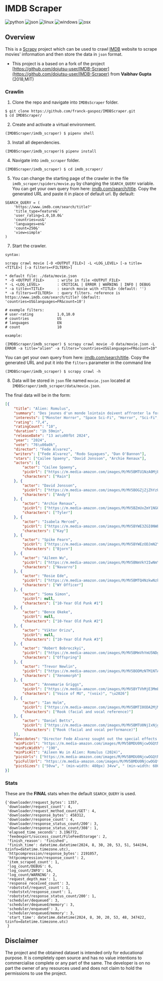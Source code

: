 # IMDB Scraper

![python](https://img.shields.io/static/v1?label=&message=Python&color=cdf998&style=plastic&logo=python)
![json](https://img.shields.io/static/v1?label=&message=JSON&color=cdf998&style=plastic&logo=javascript&logoColor=darkgreen) 
![linux](https://img.shields.io/static/v1?label=&message=Linux&color=285fdd&style=plastic&logo=linux) ![windows](https://img.shields.io/static/v1?label=&message=Windows&color=285fdd&style=plastic&logo=windows&logoColor=77DDFF) ![osx](https://img.shields.io/static/v1?label=&message=OSX&color=285fdd&style=plastic&logo=apple&logoColor=AAFFAA)

## Overview

This is a [Scrapy](https://github.com/scrapy/scrapy) project which can be used to crawl [IMDB](https://www.imdb.com/) website to scrape movies' information and then store the data in `json` format. 

- This project is a based on a fork of the project [https://github.com/dojutsu-user/IMDB-Scraper](https://github.com/dojutsu-user/IMDB-Scraper) from **Vaibhav Gupta** (2018,MIT)

### Crawlin

1. Clone the repo and navigate into `IMDBsScraper` folder.
```
$ git clone https://github.com/franck-gaspoz/IMDBScraper.git
$ cd IMDBScraper/
```
2. Create and activate a virtual environment.
```
(IMDBScraper/imdb_scraper) $ pipenv shell
```
3. Install all dependencies.
```
(IMDBScraper/imdb_scraper)$ pipenv install
```
4. Navigate into `imdb_scraper` folder.
```
(IMDBScraper/imdb_scraper) $ cd imdb_scraper/
```
5. You can change the starting page of the crawler in the file `imdb_scraper/spiders/movie.py` by changing the `SEARCH_QUERY` variable. You can get your own query from here: [imdb.com/search/title](https://www.imdb.com/search/title). Copy the generated URL and paste it in place of default url. By default:
```python3
SEARCH_QUERY = (
    'https://www.imdb.com/search/title?'
    'title_type=feature&'
    'user_rating=1.0,10.0&'
    'countries=us&'
    'languages=en&'
    'count=250&'
    'view=simple'
)
```
7. Start the crawler.
```
syntax:

scrapy crawl movie [-O <OUTPUT_FILE>] -L <LOG_LEVEL> [-a title=<TITLE>] [-a filters=<FILTERS>]

* default file: ./data/movie.json
* -O <OUTPUT_FILE>      : write in file <OUTPUT_FILE>
* -L <LOG_LEVEL>        : CRITICAL | ERROR | WARNING | INFO | DEBUG
* -a title=<TITLE>      : search movie with <TITLE> (default: '')
* -a filters=<FILTERS>  : query filters. reference is https://www.imdb.com/search/title? (default: 'countries=US&languages=FR&count=10')

# exemple filters:
# user-rating           1.0,10.0
# countries             US
# languages             EN
# count                 10

example:

(IMDBScraper/imdb_scraper) $ scrapy crawl movie -O data/movie.json -L ERROR -a title="alien" -a filters="countries=US&languages=FR&count=10" 
```
You can get your own query from here: [imdb.com/search/title](https://www.imdb.com/search/title). Copy the generated URL and 
put it into the `filters` parameter in the command line

```
(IMDBScraper/imdb_scraper) $ scrapy crawl -h
```

8. Data will be stored in `json` file named `movie.json` located at `IMDBScraper/imdb_scraper/data/movie.json`.


The final data will be in the form:

```json
[{
    "title": "Alien: Romulus",
    "summary": "Des jeunes d'un monde lointain doivent affronter la forme de vie la plus terrifiante de l'univers.",
    "interests": ["Monster Horror", "Space Sci-Fi", "Horror", "Sci-Fi", "Thriller"],
    "rating": "7,4",
    "ratingCount": "10",
    "duration": "1h 59min",
    "releaseDate": "13 ao\u00fbt 2024",
    "year": "2024",
    "vote": "76\u00a0k",
    "director": "Fede Alvarez",
    "writers": ["Fede Alvarez", "Rodo Sayagues", "Dan O'Bannon"],
    "stars": ["Cailee Spaeny", "David Jonsson", "Archie Renaux"],
    "actors": [{
        "actor": "Cailee Spaeny",
        "picUrl": ["https://m.media-amazon.com/images/M/MV5BMTU1NzA0MjEwNV5BMl5BanBnXkFtZTgwNTE5ODczNjM@._V1_QL75_UX140_CR0,0,140,140_.jpg"],
        "characters": ["Rain"]
    }, {
        "actor": "David Jonsson",
        "picUrl": ["https://m.media-amazon.com/images/M/MV5BOGZjZjZhYzUtNjkyZi00MjQyLTliNjYtMDMxNDc2NDlhOTU5XkEyXkFqcGdeQXVyOTA2MTgwNTA@._V1_QL75_UX140_CR0,16,140,140_.jpg"],
        "characters": ["Andy"]
    }, {
        "actor": "Archie Renaux",
        "picUrl": ["https://m.media-amazon.com/images/M/MV5BZmUxZmY1NGQtMmIzYS00OWE2LThkNTgtNDYyMDI3Njg4MDdiXkEyXkFqcGdeQXVyODg4NzYxNTM@._V1_QL75_UX140_CR0,1,140,140_.jpg"],
        "characters": ["Tyler"]
    }, {
        "actor": "Isabela Merced",
        "picUrl": ["https://m.media-amazon.com/images/M/MV5BYWE3ZGI0NWEtOGE1YS00NGVmLTg1ZWQtOThkOWI2MWUyZmU1XkEyXkFqcGc@._V1_QL75_UX140_CR0,12,140,140_.jpg"],
        "characters": ["Kay"]
    }, {
        "actor": "Spike Fearn",
        "picUrl": ["https://m.media-amazon.com/images/M/MV5BYWEzODJmN2YtZjgxYy00ZGUxLWFkZWYtZTM4OTY0MDY2NzA0XkEyXkFqcGc@._V1_QL75_UX140_CR0,0,140,140_.jpg"],
        "characters": ["Bjorn"]
    }, {
        "actor": "Aileen Wu",
        "picUrl": ["https://m.media-amazon.com/images/M/MV5BNmVkY2IwNmYtNDRhYy00ZDBmLTlmODEtMDk5N2M4ZGMxNzRmXkEyXkFqcGdeQXVyMTM1NjU0NjI0._V1_QL75_UX140_CR0,12,140,140_.jpg"],
        "characters": ["Navarro"]
    }, {
        "actor": "Rosie Ede",
        "picUrl": ["https://m.media-amazon.com/images/M/MV5BMTQ4NzkwNzk0M15BMl5BanBnXkFtZTgwMzAwMzIyNjE@._V1_QL75_UX140_CR0,0,140,140_.jpg"],
        "characters": ["WY Officer"]
    }, {
        "actor": "Soma Simon",
        "picUrl": null,
        "characters": ["10-Year Old Punk #1"]
    }, {
        "actor": "Bence Okeke",
        "picUrl": null,
        "characters": ["10-Year Old Punk #2"]
    }, {
        "actor": "Viktor Orizu",
        "picUrl": null,
        "characters": ["10-Year Old Punk #3"]
    }, {
        "actor": "Robert Bobroczkyi",
        "picUrl": ["https://m.media-amazon.com/images/M/MV5BMmVhYmU5NDgtMWI0Ny00MzA0LTk4MmMtNDEzMDI3MzMxYjFlXkEyXkFqcGc@._V1_QL75_UX140_CR0,12,140,140_.jpg"],
        "characters": ["Offspring"]
    }, {
        "actor": "Trevor Newlin",
        "picUrl": ["https://m.media-amazon.com/images/M/MV5BODMzNTM1NTAtNTUxZC00OGNjLWI3NGUtMzY5ZjVmZDQxODhlXkEyXkFqcGdeQXVyMjQwMDg0Ng@@._V1_QL75_UX140_CR0,12,140,140_.jpg"],
        "characters": ["Xenomorph"]
    }, {
        "actor": "Annemarie Griggs",
        "picUrl": ["https://m.media-amazon.com/images/M/MV5BYTVhMjE3MmEtMjVhMC00ZDU2LTljOWMtZmVhZTI3YzhlZDA5XkEyXkFqcGdeQXVyMTczNTQwOTE@._V1_QL75_UX140_CR0,1,140,140_.jpg"],
        "characters": ["Voice of MU", "(voix)", "\u2026"]
    }, {
        "actor": "Ian Holm",
        "picUrl": ["https://m.media-amazon.com/images/M/MV5BMTI0ODA2MjM2NF5BMl5BanBnXkFtZTYwNDg5NDIz._V1_QL75_UX140_CR0,13,140,140_.jpg"],
        "characters": ["Rook (facial and vocal reference)"]
    }, {
        "actor": "Daniel Betts",
        "picUrl": ["https://m.media-amazon.com/images/M/MV5BMTU0NjIxNjg4NV5BMl5BanBnXkFtZTgwOTE4NTc1MDI@._V1_QL75_UX140_CR0,12,140,140_.jpg"],
        "characters": ["Rook (facial and vocal performance)"]
    }],
    "anecdotes": "Director Fede Alvarez sought out the special effects crew from Aliens, le retour (1986) to work on the creatures. Physical sets, practical creatures, and miniatures were used wherever possible to help ground later VFX work.When the characters first enter the space station, the artificial gravity briefly turns on and then off again. Shortly thereafter, they enter a room where several objects are hovering in mid-air. If the objects had momentum immediately after the gravity switched off they should be moving on a trajectory, and if not they should still be against the floor. Either way, they should not be unmoving several feet off the floor.Andy: The solution for a claustrophobic astronaut is to give him more space.The 20th Century Studios fanfare freezes and turns ominous, as in Alien\u00b3 (1992), leading into the film's opening scene.The logo itself suffers a burst of static and turns green.Featured in Nerdrotic: The Acolyte: Force is Female CONFIRMED? The Death of Theaters - The Real BBC @MauLer @HeelvsBabyface (2024)Theme from AlienWritten by Jerry Goldsmith",
    "minPicUrl": "https://m.media-amazon.com/images/M/MV5BMDU0NjcwOGQtNjNjOS00NzQ3LWIwM2YtYWVmODZjMzQzN2ExXkEyXkFqcGc@._V1_QL75_UX190_CR0,0,190,281_.jpg",
    "minPicWidth": "190",
    "minPicAlt": "Aileen Wu in Alien: Romulus (2024)",
    "picsUrls": ["https://m.media-amazon.com/images/M/MV5BMDU0NjcwOGQtNjNjOS00NzQ3LWIwM2YtYWVmODZjMzQzN2ExXkEyXkFqcGc@._V1_QL75_UX190_CR0,0,190,281_.jpg", "https://m.media-amazon.com/images/M/MV5BMDU0NjcwOGQtNjNjOS00NzQ3LWIwM2YtYWVmODZjMzQzN2ExXkEyXkFqcGc@._V1_QL75_UX285_CR0,0,285,422_.jpg", "https://m.media-amazon.com/images/M/MV5BMDU0NjcwOGQtNjNjOS00NzQ3LWIwM2YtYWVmODZjMzQzN2ExXkEyXkFqcGc@._V1_QL75_UX380_CR0,0,380,562_.jpg"],
    "picFullUrl": "https://m.media-amazon.com/images/M/MV5BMDU0NjcwOGQtNjNjOS00NzQ3LWIwM2YtYWVmODZjMzQzN2ExXkEyXkFqcGc@._V1_QL75_UX190_CR0",
    "picsSizes": ["50vw", " (min-width: 480px) 34vw", " (min-width: 600px) 26vw", " (min-width: 1024px) 16vw", " (min-width: 1280px) 16vw"]
}]
```


### Stats

These are the **FINAL** stats when the default `SEARCH_QUERY` is used.

```python3
{'downloader/request_bytes': 1357,
 'downloader/request_count': 4,
 'downloader/request_method_count/GET': 4,
 'downloader/response_bytes': 458312,
 'downloader/response_count': 4,
 'downloader/response_status_count/200': 3,
 'downloader/response_status_count/308': 1,
 'elapsed_time_seconds': 3.196772,
 'feedexport/success_count/FileFeedStorage': 2,
 'finish_reason': 'finished',
 'finish_time': datetime.datetime(2024, 8, 30, 20, 53, 51, 544194, tzinfo=datetime.timezone.utc),
 'httpcompression/response_bytes': 2191057,
 'httpcompression/response_count': 2,
 'item_scraped_count': 1,
 'log_count/DEBUG': 6,
 'log_count/INFO': 14,
 'log_count/WARNING': 2,
 'request_depth_max': 1,
 'response_received_count': 3,
 'robotstxt/request_count': 1,
 'robotstxt/response_count': 1,
 'robotstxt/response_status_count/200': 1,
 'scheduler/dequeued': 3,
 'scheduler/dequeued/memory': 3,
 'scheduler/enqueued': 3,
 'scheduler/enqueued/memory': 3,
 'start_time': datetime.datetime(2024, 8, 30, 20, 53, 48, 347422, tzinfo=datetime.timezone.utc)
 }
 ```

## Disclaimer

The project and the obtained dataset is intended only for educational purpose. It is completely open source and has no value intentions to commercialise complete or any part of the same. The developer is on no part the owner of any resources used and does not claim to hold the permissions to use the project.
